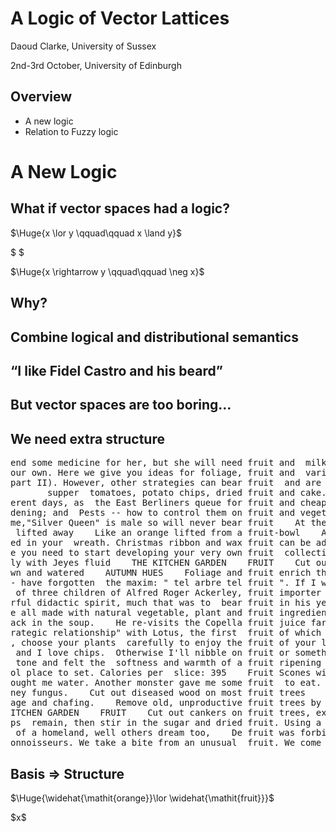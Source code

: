 # A Logic of Vector Lattices

Daoud Clarke, University of Sussex

2nd-3rd October, University of Edinburgh



## Overview

 - A new logic
 - Relation to Fuzzy logic



# A New Logic



## What if vector spaces had a logic?



$\Huge{x \lor y \qquad\qquad x \land y}$

$ $

$\Huge{x \rightarrow y \qquad\qquad \neg x}$



## Why?



## Combine logical and distributional semantics



## &ldquo;I like Fidel Castro and his beard&rdquo;



## But vector spaces are too boring&hellip;



## We need extra structure



<pre>
end some medicine for her, but she will need fruit and  milk, and some other special things that
our own. Here we give you ideas for foliage, fruit and  various festive trimmings that you can i
part II). However, other strategies can bear fruit  and are described under three sections which
       supper  tomatoes, potato chips, dried fruit and cake. And  they drank water out of tea-cu
erent days, as  the East Berliners queue for fruit and cheap stereos, a Turkish  beggar sleeps i
dening; and  Pests -- how to control them on fruit and vegetables. Both are  produced by the Hen
me,"Silver Queen" is male so will never bear fruit    At the opposite end of the prickliness sca
 lifted away    Like an orange lifted from a fruit-bowl    And darkness, blacker    Than an oil-
ed in your  wreath. Christmas ribbon and wax fruit can be added for colour.  Essentials are scis
e you need to start developing your very own fruit  collection    KEEPING OUT THE COLD    Need e
ly with Jeyes fluid    THE KITCHEN GARDEN    FRUIT    Cut out cankers on fruit trees, except tho
wn and watered    AUTUMN HUES    Foliage and fruit enrich the autumn garden, whether glowing  th
- have forgotten  the maxim: " tel arbre tel fruit ". If I were  willing  to  unstitch the past 
 of three children of Alfred Roger Ackerley, fruit importer  of London, and his mistress, Janett
rful didactic spirit, much that was to  bear fruit in his years as a mature artist. Although thi
e all made with natural vegetable, plant and fruit ingredients  such as chamomile, kukai nut and
ack in the soup.    He re-visits the Copella fruit juice farm in Suffolk, the  business he told 
rategic relationship" with Lotus, the first  fruit of which is a mail gateway between Office and
, choose your plants  carefully to enjoy the fruit of your labour all year round.    PLACES TO V
 and I love chips.  Otherwise I'll nibble on fruit or something to convince myself  that I'm eat
 tone and felt the  softness and warmth of a fruit ripening against a wall? If she  had she migh
ol place to set. Calories per  slice: 395    Fruit Scones with cinnamon Butter    (makes 12)    
ought me water. Another monster gave me some fruit  to eat. A few monsters lay against my body a
ney fungus.    Cut out diseased wood on most fruit trees    VEGETABLES    Continue winter diggin
age and chafing.    Remove old, unproductive fruit trees by cutting them down to  shoulder heigh
ITCHEN GARDEN    FRUIT    Cut out cankers on fruit trees, except those on peaches, plums  and ch
ps  remain, then stir in the sugar and dried fruit. Using a round-  ended knife, stir in the mil
 of a homeland, well others dream too,    De fruit was forbidden an now yu can't chew,    How ca
onnoisseurs. We take a bite from an unusual  fruit. We come away neither nourished nor ravished,
</pre>



## Basis $\Rightarrow$ Structure



$\Huge{\widehat{\mathit{orange}}\lor \widehat{\mathit{fruit}}}$



<div id="disjunction-title">$x$</div>
<div id="disjunction"></div>
